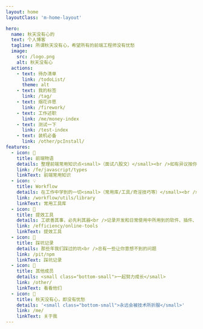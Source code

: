 ```yaml
---
layout: home
layoutClass: 'm-home-layout'

hero:
  name: 秋天没有心的
  text: 个人博客
  tagline: 所谓秋天没有心，希望所有的前端工程师没有忧愁
  image:
    src: /logo.png
    alt: 秋天没有心
  actions:
    - text: 待办清单
      link: /todoList/
      theme: alt
    - text: 我的标签
      link: /tag/
    - text: 烟花许愿
      link: /firework/
    - text: 工作述职
      link: /me/money-index
    - text: 测试一下
      link: /test-index
    - text: 装机必备
      link: /other/pcInstall/
features:
  - icon: 📖
    title: 前端物语
    details: 整理前端常用知识点<small>（面试八股文）</small><br />如有异议按你的理解为主，不接受反驳
    link: /fe/javascript/types
    linkText: 前端常用知识
  - icon: 💡
    title: Workflow
    details: 在工作中学到的一切<small>（常用库/工具/奇淫技巧等）</small><br />配合 CV 大法来更好的摸鱼
    link: /workflow/utils/library
    linkText: 常用工具库
  - icon: 🧰
    title: 提效工具
    details: 工欲善其事，必先利其器<br />记录开发和日常使用中所用到的软件、插件、扩展等
    link: /efficiency/online-tools
    linkText: 提效工具
  - icon: 🐞
    title: 踩坑记录
    details: 那些年我们踩过的坑<br />总有一些让你意想不到的问题
    link: /pit/npm
    linkText: 踩坑记录
  - icon: 👬
    title: 其他成员
    details: <small class="bottom-small">一起努力成长</small>
    link: /other/
    linkText: 看看他们
  - icon: 💯
    title: 秋天没有心，即没有忧愁
    details: '<small class="bottom-small">永远会被技术所折服</small>'
    link: /me/
    linkText: 关于我
---
```


<!-- 纸屑效果 -->
<Confetti />

<style>
/*爱的魔力转圈圈*/
.m-home-layout .image-src:hover {
  transform: translate(-50%, -50%) rotate(666turn);
  transition: transform 59s 1s cubic-bezier(0.3, 0, 0.8, 1);
}

.m-home-layout .details small {
  opacity: 0.8;
}

.m-home-layout .bottom-small {
  display: block;
  margin-top: 2em;
  text-align: right;
}
</style>
